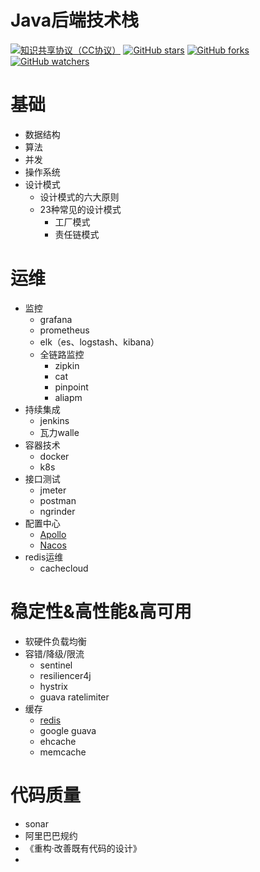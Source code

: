 # Java后端技术栈

[![知识共享协议（CC协议）](https://img.shields.io/badge/License-Creative%20Commons-DC3D24.svg)](https://creativecommons.org/licenses/by-nc-sa/4.0/deed.zh)
[![GitHub stars](https://img.shields.io/github/stars/mgossh/awesome-java-stack.svg?style=flat&label=Star)](https://github.com/mgossh/awesome-java-stack/stargazers)
[![GitHub forks](https://img.shields.io/github/forks/mgossh/awesome-java-stack.svg?style=flat&label=Fork)](https://github.com/mgossh/awesome-java-stack/fork)
[![GitHub watchers](https://img.shields.io/github/watchers/mgossh/awesome-java-stack.svg?style=flat&label=Watch)](https://github.com/mgossh/awesome-java-stack/watchers)

# 基础
* 数据结构
* 算法
* 并发
* 操作系统
* 设计模式
	* 设计模式的六大原则
	* 23种常见的设计模式
		* 工厂模式
		* 责任链模式

# 运维
* 监控
	* grafana
	* prometheus
	* elk（es、logstash、kibana）
	* 全链路监控
		* zipkin
		* cat
		* pinpoint
		* aliapm
* 持续集成
	* jenkins
	* 瓦力walle
* 容器技术
	* docker
	* k8s
* 接口测试
	* jmeter
	* postman
	* ngrinder
* 配置中心
	* [Apollo](https://github.com/ctripcorp/apollo)
	* [Nacos](https://github.com/alibaba/nacos)
* redis运维
	* cachecloud


# 稳定性&amp;高性能&amp;高可用
* 软硬件负载均衡
* 容错/降级/限流
	* sentinel
	* resiliencer4j
	* hystrix
	* guava ratelimiter
* 缓存
	* [redis](https://github.com/mgossh/awesome-java-stack/blob/master/archive/redis.md)
	* google guava
	* ehcache
	* memcache

	
# 代码质量
* sonar
* 阿里巴巴规约
* 《重构·改善既有代码的设计》
* 

